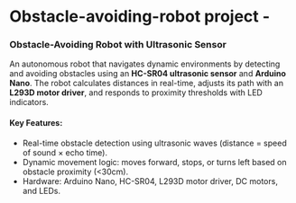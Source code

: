 # Obstacle-avoiding-robot project -

### **Obstacle-Avoiding Robot with Ultrasonic Sensor**  
An autonomous robot that navigates dynamic environments by detecting and avoiding obstacles using an **HC-SR04 ultrasonic sensor** and **Arduino Nano**. The robot calculates distances in real-time, adjusts its path with an **L293D motor driver**, and responds to proximity thresholds with LED indicators.  

#### **Key Features**:  
- Real-time obstacle detection using ultrasonic waves (distance = speed of sound × echo time).  
- Dynamic movement logic: moves forward, stops, or turns left based on obstacle proximity (<30cm).  
- Hardware: Arduino Nano, HC-SR04, L293D motor driver, DC motors, and LEDs.
